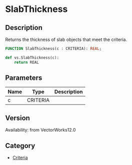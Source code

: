 # SlabThickness

## Description
Returns the thickness of slab objects that meet the criteria.

```pascal
FUNCTION SlabThickness(c : CRITERIA): REAL;
```

```python
def vs.SlabThickness(c):
    return REAL
```

## Parameters
|Name|Type|Description|
|---|---|---|
|c|CRITERIA|   |

## Version
Availability: from VectorWorks12.0

## Category
* [Criteria](../Categories/Criteria.md)
